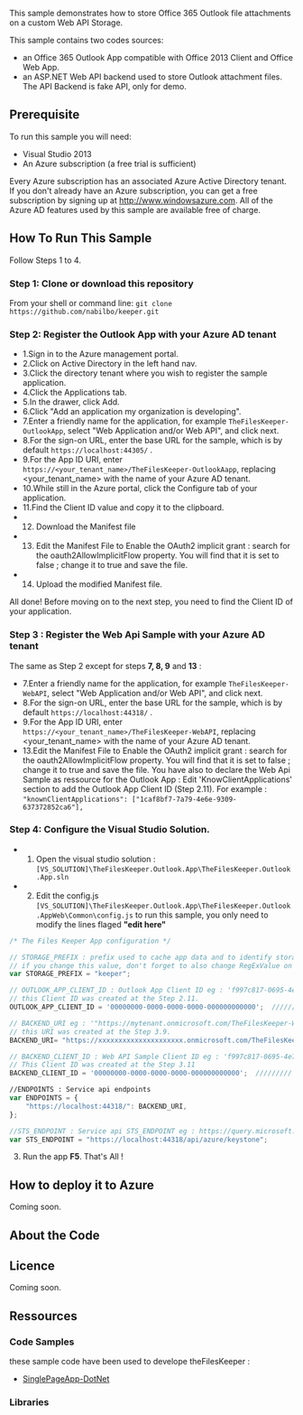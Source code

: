 
This sample demonstrates how to store Office 365 Outlook file attachments on a custom Web API Storage.

This sample contains two codes sources:
* an Office 365 Outlook App compatible with Office 2013 Client and Office Web App.
* an ASP.NET Web API backend used to store Outlook attachment files. The API Backend is fake API, only for demo.


## Prerequisite

To run this sample you will need:
* Visual Studio 2013
* An Azure subscription (a free trial is sufficient)

Every Azure subscription has an associated Azure Active Directory tenant. If you don't already have an Azure subscription, you can get a free subscription by signing up at http://www.windowsazure.com. All of the Azure AD features used by this sample are available free of charge.


## How To Run This Sample

Follow Steps 1 to 4.

### Step 1: Clone or download this repository
From your shell or command line:  `git clone https://github.com/nabilbo/keeper.git`


### Step 2: Register the Outlook App with your Azure AD tenant

* 1.Sign in to the Azure management portal.
* 2.Click on Active Directory in the left hand nav.
* 3.Click the directory tenant where you wish to register the sample application.
* 4.Click the Applications tab.
* 5.In the drawer, click Add.
* 6.Click "Add an application my organization is developing".
* 7.Enter a friendly name for the application, for example `TheFilesKeeper-OutlookApp`, select "Web Application and/or Web API", and click next.
* 8.For the sign-on URL, enter the base URL for the sample, which is by default  `https://localhost:44305/` .
* 9.For the App ID URI, enter  `https://<your_tenant_name>/TheFilesKeeper-OutlookAapp`, replacing  <your_tenant_name>  with the name of your Azure AD tenant.
* 10.While still in the Azure portal, click the Configure tab of your application.
* 11.Find the Client ID value and copy it to the clipboard.
* 12. Download the Manifest file
* 13. Edit the Manifest File to Enable the OAuth2 implicit grant : search for the  oauth2AllowImplicitFlow  property. You will find that it is set to  false ; change it to  true  and save the file.
* 14. Upload the modified Manifest file.

All done! Before moving on to the next step, you need to find the Client ID of your application.

### Step 3 : Register the Web Api Sample with your Azure AD tenant

The same as Step 2 except for steps **7, 8, 9** and **13** :
* 7.Enter a friendly name for the application, for example `TheFilesKeeper-WebAPI`, select "Web Application and/or Web API", and click next.
* 8.For the sign-on URL, enter the base URL for the sample, which is by default  `https://localhost:44318/` .
* 9.For the App ID URI, enter  `https://<your_tenant_name>/TheFilesKeeper-WebAPI`, replacing  <your_tenant_name>  with the name of your Azure AD tenant.
* 13.Edit the Manifest File to Enable the OAuth2 implicit grant : search for the  oauth2AllowImplicitFlow  property. You will find that it is set to  false ; change it to  true  and save the file. You have also to declare the Web Api Sample as ressource for the Outlook App : Edit 'KnowClientApplications' section to add the Outlook App Client ID (Step 2.11). For example :   `"knownClientApplications": ["1caf8bf7-7a79-4e6e-9309-637372852ca6"],`



### Step 4: Configure the Visual Studio Solution.

* 1. Open the visual studio solution : `[VS_SOLUTION]\TheFilesKeeper.Outlook.App\TheFilesKeeper.Outlook.App.sln`
* 2. Edit the config.js `[VS_SOLUTION]\TheFilesKeeper.Outlook.App\TheFilesKeeper.Outlook.AppWeb\Common\config.js`
to run this sample, you only need to modify the lines flaged **"edit here"**


```javascript
/* The Files Keeper App configuration */

// STORAGE_PREFIX : prefix used to cache app data and to identify storage URI.
// if you change this value, don't forget to also change RegExValue on the Outlook app manifest.xml file.
var STORAGE_PREFIX = "keeper"; 

// OUTLOOK_APP_CLIENT_ID : Outlook App Client ID eg : 'f997c817-0695-4e70-87df-3e9e9e04649a' 
// this Client ID was created at the Step 2.11. 
OUTLOOK_APP_CLIENT_ID = '00000000-0000-0000-0000-000000000000';  /////////  => edit here

// BACKEND_URI eg : '"https://mytenant.onmicrosoft.com/TheFilesKeeper-WebAPI".
// this URI was created at the Step 3.9.
BACKEND_URI= "https://xxxxxxxxxxxxxxxxxxxxx.onmicrosoft.com/TheFilesKeeper-WebAPI";  /////////  => edit here

// BACKEND_CLIENT_ID : Web API Sample Client ID eg : 'f997c817-0695-4e70-87df-3e9e9e04649a' 
// This Client ID was created at the Step 3.11
BACKEND_CLIENT_ID = '00000000-0000-0000-0000-000000000000';  /////////  => edit here

//ENDPOINTS : Service api endpoints
var ENDPOINTS = {
    "https://localhost:44318/": BACKEND_URI,
};

//STS_ENDPOINT : Service api STS_ENDPOINT eg : https://query.microsoft.com/
var STS_ENDPOINT = "https://localhost:44318/api/azure/keystone"; 
```

3. Run the app **F5**. That's All !


## How to deploy it to Azure
Coming soon.




## About the Code


## Licence
Coming soon.

## Ressources

### Code Samples

these sample code have been used to develope theFilesKeeper :
* [SinglePageApp-DotNet](https://github.com/AzureADSamples/SinglePageApp-AngularJS-DotNet "SinglePageApp-DotNet")


### Libraries


